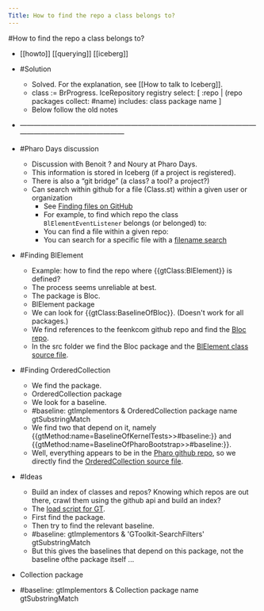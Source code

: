 ---Title: How to find the repo a class belongs to?---#How to find the repo a class belongs to?- [[howto]] [[querying]] [[iceberg]]- #Solution    - Solved. For the explanation, see [[How to talk to Iceberg]].    - class := BrProgress.IceRepository registry	select: [ :repo | (repo packages collect: #name) includes: class package name ]    - Below follow the old notes- —————————————————————————————————————————————————- #Pharo Days discussion    - Discussion with Benoit ? and Noury at Pharo Days.    - This information is stored in Iceberg (if a project is registered).    - There is also a “git bridge” (a class? a tool? a project?)    - Can search within github for a file (Class.st) within a given user or organization        - See [Finding files on GitHub](https://docs.github.com/en/search-github/searching-on-github/finding-files-on-github)        - For example, to find which repo the class `BlElementEventListener` belongs (or belonged) to:        - You can find a file within a given repo: [](https://github.com/feenkcom/gtoolkit/find/main)        - You can search for a specific file with a [filename search](https://github.com/search?q=filename%3ABlBasicEventHandler.st)- #Finding BlElement    - Example: how to find the repo where {{gtClass:BlElement}} is defined?    - The process seems unreliable at best.    - The package is Bloc.    - BlElement package    - We can look for {{gtClass:BaselineOfBloc}}. (Doesn't work for all packages.)    - We find references to the feenkcom github repo and find the [Bloc repo](https://github.com/feenkcom/Bloc).    - In the src folder we find the Bloc package and the [BlElement class source file](https://github.com/feenkcom/Bloc/blob/main/src/Bloc/BlElement.class.st).- #Finding OrderedCollection    - We find the package.    - OrderedCollection package    - We look for a baseline.    - #baseline: gtImplementors & OrderedCollection package name gtSubstringMatch    - We find two that depend on it, namely {{gtMethod:name=BaselineOfKernelTests>>#baseline:}} and {{gtMethod:name=BaselineOfPharoBootstrap>>#baseline:}}.    - Well, everything appears to be in the [Pharo github repo](https://github.com/pharo-project/pharo/tree/Pharo10/src), so we directly find the [OrderedCollection source file](https://github.com/pharo-project/pharo/blob/Pharo10/src/Collections-Sequenceable/OrderedCollection.class.st).- #Ideas    - Build an index of classes and repos? Knowing which repos are out there, crawl them using the github api and build an index?    - The [load script for GT](https://github.com/feenkcom/gtoolkit-maestro-rs/blob/main/scripts/installer.sh).    - First find the package.    - Then try to find the relevant baseline.    - #baseline: gtImplementors & 'GToolkit-SearchFilters' gtSubstringMatch    - But this gives the baselines that depend on this package, not the baseline ofthe package itself ...- Collection package- #baseline: gtImplementors & Collection package name gtSubstringMatch